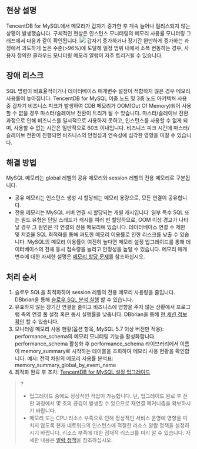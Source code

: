 
## 현상 설명
TencentDB for MySQL에서 메모리가 갑자기 증가한 후 계속 늘어나 릴리스되지 않는 상황이 발생했습니다. 구체적인 현상은 인스턴스 모니터링의 메모리 사용률 모니터링 그래프에서 다음과 같이 확인됩니다.
![](https://main.qcloudimg.com/raw/56d978df5b08cd8320bf36654df783ab.png)
갑자기 증가하거나 장기간 완만하게 증가하는 과정에서 과도하게 높은 수준(>96%)에 도달해 일정 범위 내에서 소폭 변동하는 경우, 사용자 정의한 클라우드 모니터링 메모리 알람이 자주 트리거될 수 있습니다.

## 장애 리스크
SQL 명령이 비효율적이거나 데이터베이스 매개변수 설정이 적합하지 않은 경우 메모리 사용률이 높아집니다. TencentDB for MySQL 이중 노드 및 3중 노드 아키텍처 사용 중 갑자기 비즈니스 피크가 발생하여 CDB 메모리가 OOM(Out Of Memory)되어 사용할 수 없을 경우 마스터/슬레이브 전환이 트리거 될 수 있습니다. 마스터/슬레이브 전환 과정으로 인해 비즈니스를 일시적으로 사용하지 못하고, 인스턴스를 사용할 수 없게 되며, 사용할 수 없는 시간은 일반적으로 60초 이내입니다. 비즈니스 피크 시간에 마스터/슬레이브 전환이 진행되면 비즈니스의 안정성과 연속성에 심각한 영향을 미칠 수 있습니다.

## 해결 방법
MySQL 메모리는 global 레벨의 공유 메모리와 session 레벨의 전용 메모리로 구분됩니다.
- 공유 메모리는 인스턴스 생성 시 할당되는 메모리 용량으로, 모든 연결이 공유합니다.
- 전용 메모리는 MySQL 서버 연결 시 할당되는 개별 캐시입니다.
  일부 특수 SQL 또는 필드 유형은 단일 스레드가 캐시를 여러 번 할당하므로, OOM 이상 경고가 나타날 경우 그 원인은 각 연결의 전용 메모리에 있습니다. 데이터베이스 연결 수 제한 및 저효율 SQL 최적화를 통해 과도한 메모리 이용률로 인한 리스크를 낮출 수 있습니다. MySQL의 메모리 이용률이 여전히 높다면 메모리 설정 업그레이드를 통해 데이터베이스의 전체 동시 접속량을 늘리고 안정성을 높일 수 있습니다. 메모리 매개변수에 대한 자세한 설명은 [메모리 할당 문제](https://intl.cloud.tencent.com/document/product/236/31922)를 참조하십시오.

## 처리 순서
1. 슬로우 SQL을 최적화하여 session 레벨의 전용 메모리 사용량을 줄입니다. DBbrian을 통해 [슬로우 SQL 분석 실행](https://intl.cloud.tencent.com/document/product/1035/36038) 할 수 있습니다. 
2. 유효하지 않는 장기간 연결을 줄이고 비즈니스에 영향을 주지 않는 상황에서 프로그램 측의 연결 풀 설정 혹은 동시 실행률을 낮춥니다. DBbrian을 통해 [현 세션 정보 확인](https://intl.cloud.tencent.com/document/product/1035/36037) 할 수 있습니다. 
3. 모니터링 메모리 사용 현황(옵션 항목, MySQL 5.7 이상 버전만 적용): performance_schema의 메모리 모니터링 기능을 활성화합니다. performance_schema 활성화 후 performance_schema 라이브러리에서 이름이 memory_summary로 시작하는 테이블을 조회하여 메모리 사용 현황을 확인합니다. 예시: 전역 차원의 메모리 사용률 분석표: memory_summary_global_by_event_name
4. 최적화 완료 후 조치: [TencentDB for MySQL 설정 업그레이드](https://intl.cloud.tencent.com/document/product/236/19707)

>?
>- 업그레이드 중에도 정상적인 작업이 가능합니다. 단, 업그레이드 완료 후 전환 과정에서 몇 초의 끊김이 발생할 수 있으므로 재연결 메커니즘을 확보하시기 바랍니다.
>- 메모리 또는 CPU 리소스 부족으로 인해 정상적인 서비스 운영에 영향을 미치지 않도록 현재 네트워크의 인스턴스에 적절한 리소스 알람 정책을 설정하시기 바랍니다. 리소스 부족에 대한 잠재적 리스크를 미리 알 수 있습니다. 자세한 내용은 [알람 정책](https://intl.cloud.tencent.com/document/product/236/8457)을 참조하십시오.
